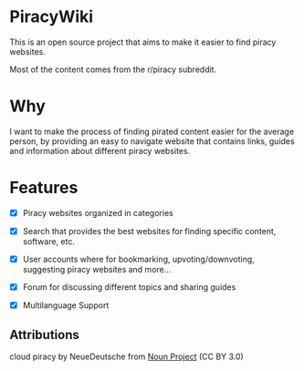 # PiracyWiki

This is an open source project that aims to make it easier to find piracy websites.

Most of the content comes from the r/piracy subreddit.


# Why

I want to make the process of finding pirated content easier for the average person, by providing an easy to navigate website that contains links, guides and information about different piracy websites.


# Features

- [x] Piracy websites organized in categories
- [x] Search that provides the best websites for finding specific content, software, etc.
- [x] User accounts where for bookmarking, upvoting/downvoting, suggesting piracy websites and more...
- [x] Forum for discussing different topics and sharing guides
- [x] Multilanguage Support


## Attributions
cloud piracy by NeueDeutsche from <a href="https://thenounproject.com/browse/icons/term/cloud-piracy/" target="_blank" title="cloud piracy Icons">Noun Project</a> (CC BY 3.0)